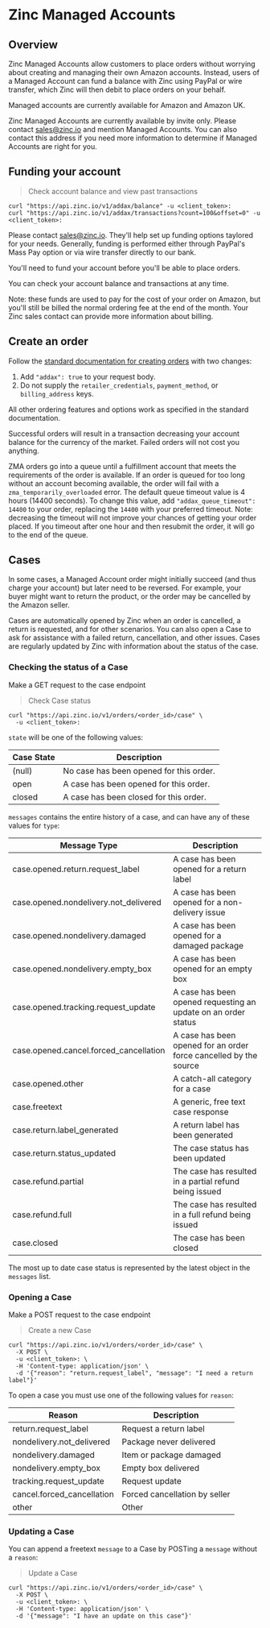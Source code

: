 # Zinc Managed Accounts

## Overview

Zinc Managed Accounts allow customers to place orders without worrying about
creating and managing their own Amazon accounts. Instead, users of a Managed Account can fund a balance
with Zinc using PayPal or wire transfer, which Zinc will then debit to place orders on your behalf.

Managed accounts are currently available for Amazon and Amazon UK.

Zinc Managed Accounts are currently available by invite only. Please contact
<sales@zinc.io> and mention Managed Accounts. You can also contact this address if
you need more information to determine if Managed Accounts are right for you.

## Funding your account

> Check account balance and view past transactions

```shell
curl "https://api.zinc.io/v1/addax/balance" -u <client_token>:
curl "https://api.zinc.io/v1/addax/transactions?count=100&offset=0" -u <client_token>:
```

Please contact <sales@zinc.io>. They'll help set up funding options taylored for
your needs. Generally, funding is performed either through PayPal's Mass Pay
option or via wire transfer directly to our bank.

You'll need to fund your account before you'll be able to place orders.

You can check your account balance and transactions at any time.

Note: these funds are used to pay for the cost of your order on Amazon, but
you'll still be billed the normal ordering fee at the end of the month. Your
Zinc sales contact can provide more information about billing.

## Create an order

Follow the [standard documentation for creating orders](#create-an-order) with two changes:

1. Add `"addax": true` to your request body.
2. Do not supply the `retailer_credentials`, `payment_method`, or `billing_address` keys.

All other ordering features and options work as specified in the standard
documentation.

Successful orders will result in a transaction decreasing your account balance
for the currency of the market. Failed orders will not cost you anything.

ZMA orders go into a queue until a fulfillment account that meets the requirements
of the order is available. If an order is queued for too long without an account
becoming available, the order will fail with a `zma_temporarily_overloaded` error.
The default queue timeout value is 4 hours (14400 seconds). To change this value,
add `"addax_queue_timeout": 14400` to your order, replacing the `14400` with your
preferred timeout. Note: decreasing the timeout will not improve your chances of
getting your order placed. If you timeout after one hour and then resubmit the
order, it will go to the end of the queue.

## Cases

In some cases, a Managed Account order might initially succeed (and thus charge
your account) but later need to be reversed. For example, your buyer might want
to return the product, or the order may be cancelled by the Amazon seller.

Cases are automatically opened by Zinc when an order is cancelled, a return is
requested, and for other scenarios. You can also open a Case to ask for
assistance with a failed return, cancellation, and other issues. Cases are
regularly updated by Zinc with information about the status of the case.

### Checking the status of a Case

Make a GET request to the case endpoint

> Check Case status

```shell
curl "https://api.zinc.io/v1/orders/<order_id>/case" \
  -u <client_token>:
```

`state` will be one of the following values:

Case State | Description
----- | -----------
(null) | No case has been opened for this order.
open | A case has been opened for this order.
closed | A case has been closed for this order.

`messages` contains the entire history of a case, and can have any of these values for `type`:

Message Type | Description
----- | -----------
case.opened.return.request_label | A case has been opened for a return label
case.opened.nondelivery.not_delivered | A case has been opened for a non-delivery issue
case.opened.nondelivery.damaged | A case has been opened for a damaged package
case.opened.nondelivery.empty_box | A case has been opened for an empty box
case.opened.tracking.request_update | A case has been opened requesting an update on an order status
case.opened.cancel.forced_cancellation | A case has been opened for an order force cancelled by the source
case.opened.other | A catch-all category for a case
case.freetext | A generic, free text case response
case.return.label_generated | A return label has been generated
case.return.status_updated | The case status has been updated
case.refund.partial | The case has resulted in a partial refund being issued
case.refund.full | The case has resulted in a full refund being issued
case.closed | The case has been closed

The most up to date case status is represented by the latest object in the `messages` list.

### Opening a Case

Make a POST request to the case endpoint

> Create a new Case

```shell
curl "https://api.zinc.io/v1/orders/<order_id>/case" \
  -X POST \
  -u <client_token>: \
  -H 'Content-type: application/json' \
  -d '{"reason": "return.request_label", "message": "I need a return label"}'
```

To open a case you must use one of the following values for `reason`:

Reason | Description
----- | -----------
return.request_label | Request a return label
nondelivery.not_delivered | Package never delivered
nondelivery.damaged | Item or package damaged
nondelivery.empty_box | Empty box delivered
tracking.request_update | Request update
cancel.forced_cancellation | Forced cancellation by seller
other | Other

### Updating a Case

You can append a freetext `message` to a Case by POSTing a `message` without a `reason`:

> Update a Case

```shell
curl "https://api.zinc.io/v1/orders/<order_id>/case" \
  -X POST \
  -u <client_token>: \
  -H 'Content-type: application/json' \
  -d '{"message": "I have an update on this case"}'
```
